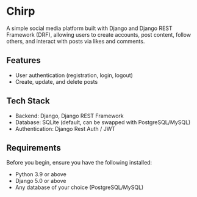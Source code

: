 # Chirp
A simple social media platform built with Django and Django REST Framework (DRF), allowing users to create accounts, post content, follow others, and interact with posts via likes and comments.

## Features
- User authentication (registration, login, logout)
- Create, update, and delete posts
  
## Tech Stack
- Backend: Django, Django REST Framework
- Database: SQLite (default, can be swapped with PostgreSQL/MySQL)
- Authentication: Django Rest Auth / JWT

## Requirements
Before you begin, ensure you have the following installed:
- Python 3.9 or above
- Django 5.0 or above
- Any database of your choice (PostgreSQL/MySQL)

